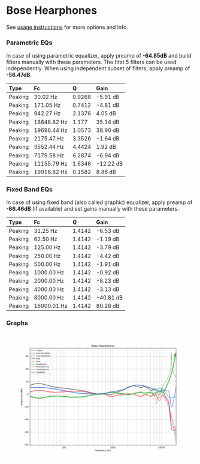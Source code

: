 # Bose Hearphones
See [usage instructions](https://github.com/jaakkopasanen/AutoEq#usage) for more options and info.

### Parametric EQs
In case of using parametric equalizer, apply preamp of **-64.85dB** and build filters manually
with these parameters. The first 5 filters can be used independently.
When using independent subset of filters, apply preamp of **-56.47dB**.

| Type    | Fc          |      Q | Gain      |
|:--------|:------------|:-------|:----------|
| Peaking | 30.02 Hz    | 0.9268 | -5.91 dB  |
| Peaking | 171.05 Hz   | 0.7412 | -4.81 dB  |
| Peaking | 942.27 Hz   | 2.1376 | 4.05 dB   |
| Peaking | 18648.82 Hz | 1.177  | 35.14 dB  |
| Peaking | 19696.44 Hz | 1.0573 | 38.90 dB  |
| Peaking | 2175.47 Hz  | 3.3526 | -1.64 dB  |
| Peaking | 3552.44 Hz  | 4.4424 | 1.92 dB   |
| Peaking | 7179.58 Hz  | 6.2874 | -6.94 dB  |
| Peaking | 11155.79 Hz | 1.6346 | -12.22 dB |
| Peaking | 19916.82 Hz | 0.1582 | 8.86 dB   |

### Fixed Band EQs
In case of using fixed band (also called graphic) equalizer, apply preamp of **-66.46dB**
(if available) and set gains manually with these parameters.

| Type    | Fc          |      Q | Gain      |
|:--------|:------------|:-------|:----------|
| Peaking | 31.25 Hz    | 1.4142 | -6.53 dB  |
| Peaking | 62.50 Hz    | 1.4142 | -1.19 dB  |
| Peaking | 125.00 Hz   | 1.4142 | -3.79 dB  |
| Peaking | 250.00 Hz   | 1.4142 | -4.42 dB  |
| Peaking | 500.00 Hz   | 1.4142 | -1.91 dB  |
| Peaking | 1000.00 Hz  | 1.4142 | -0.92 dB  |
| Peaking | 2000.00 Hz  | 1.4142 | -8.23 dB  |
| Peaking | 4000.00 Hz  | 1.4142 | -3.13 dB  |
| Peaking | 8000.00 Hz  | 1.4142 | -40.81 dB |
| Peaking | 16000.01 Hz | 1.4142 | 80.28 dB  |

### Graphs
![](./Bose%20Hearphones.png)